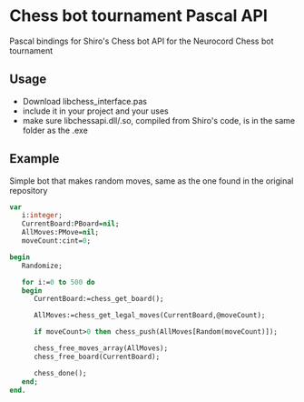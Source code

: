 # Chess bot tournament Pascal API
Pascal bindings for Shiro's Chess bot API for the Neurocord Chess bot tournament

## Usage
- Download libchess_interface.pas
- include it in your project and your uses
- make sure libchessapi.dll/.so, compiled from Shiro's code, is in the same folder as the .exe

## Example
Simple bot that makes random moves, same as the one found in the original repository
```pascal
var
   i:integer;
   CurrentBoard:PBoard=nil;
   AllMoves:PMove=nil;
   moveCount:cint=0;

begin
   Randomize;

   for i:=0 to 500 do
   begin
      CurrentBoard:=chess_get_board();

      AllMoves:=chess_get_legal_moves(CurrentBoard,@moveCount);

      if moveCount>0 then chess_push(AllMoves[Random(moveCount)]);

      chess_free_moves_array(AllMoves);
      chess_free_board(CurrentBoard);

      chess_done();
   end;
end. 
```
